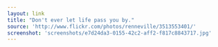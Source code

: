 ```yaml
---
layout: link
title: "Don't ever let life pass you by."
source: 'http://www.flickr.com/photos/renneville/3513553401/'
screenshot: 'screenshots/e7d24da3-0155-42c2-aff2-f817c8843717.jpg'
---
```


